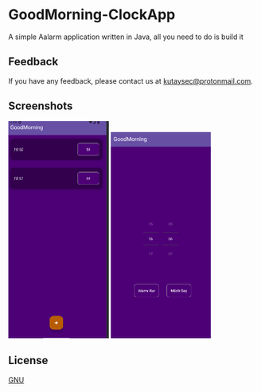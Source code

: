 
# GoodMorning-ClockApp

A simple Aalarm application written in Java, all you need to do is build it 


## Feedback

If you have any feedback, please contact us at kutaysec@protonmail.com.

  
## Screenshots

<img src="https://github.com/MorphyKutay/GoodMorning-ClockApp/blob/main/1.png" width="40%" height="40%"> <img src="https://github.com/MorphyKutay/GoodMorning-ClockApp/blob/main/2.png" width="40%" height="50%">


## License

[GNU](https://www.gnu.org/licenses/gpl-3.0.en.html)

  
